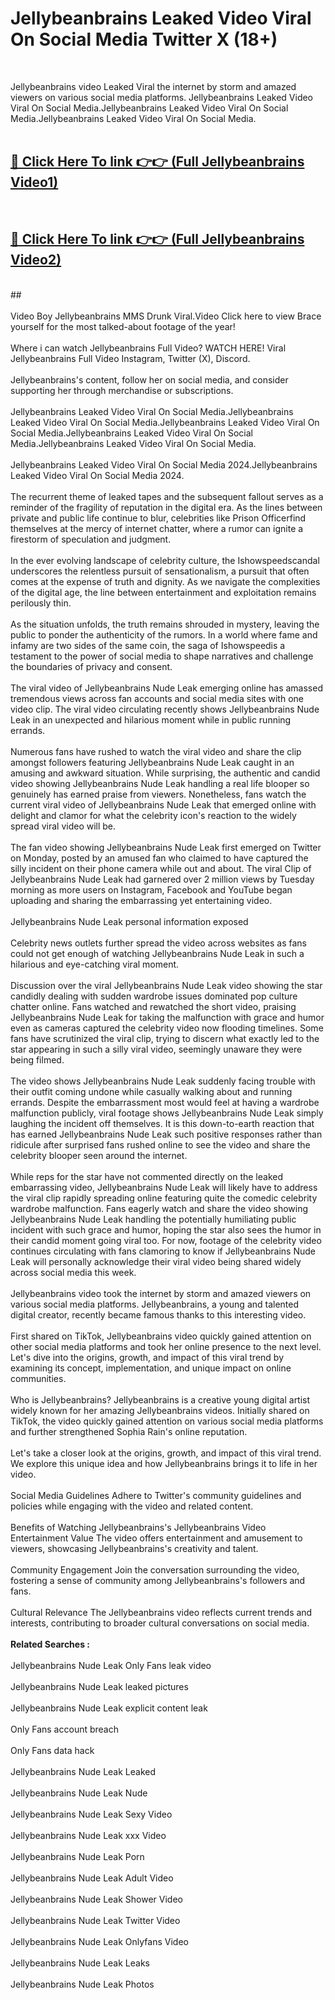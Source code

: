 # Jellybeanbrains Leaked Video Viral On Social Media Twitter X (18+) <br>
<br>

Jellybeanbrains video Leaked Viral the internet by storm and amazed viewers on various social media platforms. Jellybeanbrains Leaked Video Viral On Social Media.Jellybeanbrains Leaked Video Viral On Social Media.Jellybeanbrains Leaked Video Viral On Social Media.<br>
 <br>

##  <a href="https://play.trustnlinepharmacy.us?title=Full Jellybeanbrains&ref=git">🔴 Click Here To link 👉👉 (Full Jellybeanbrains Video1)</a><br>
  <br>

##  <a href="https://play.trustnlinepharmacy.us?title=Full Jellybeanbrains&ref=git">🔴 Click Here To link 👉👉 (Full Jellybeanbrains Video2)</a><br>
  <br>
  ##


  <br>

  <br>
Video Boy Jellybeanbrains MMS Drunk Viral.Video Click here to view Brace yourself for the most talked-about footage of the year!
<br><br>
Where i can watch Jellybeanbrains Full Video? WATCH HERE! Viral Jellybeanbrains Full Video Instagram, Twitter (X), Discord.
<br><br>
Jellybeanbrains's content, follow her on social media, and consider supporting her through merchandise or subscriptions.
<br><br>
Jellybeanbrains Leaked Video Viral On Social Media.Jellybeanbrains Leaked Video Viral On Social Media.Jellybeanbrains Leaked Video Viral On Social Media.Jellybeanbrains Leaked Video Viral On Social Media.Jellybeanbrains Leaked Video Viral On Social Media.
<br><br>
Jellybeanbrains Leaked Video Viral On Social Media 2024.Jellybeanbrains Leaked Video Viral On Social Media 2024.
<br><br>
The recurrent theme of leaked tapes and the subsequent fallout serves as a reminder of the fragility of reputation in the digital era. As the lines between private and public life continue to blur, celebrities like Prison Officerfind themselves at the mercy of internet chatter, where a rumor can ignite a firestorm of speculation and judgment.
<br><br>
In the ever evolving landscape of celebrity culture, the Ishowspeedscandal underscores the relentless pursuit of sensationalism, a pursuit that often comes at the expense of truth and dignity. As we navigate the complexities of the digital age, the line between entertainment and exploitation remains perilously thin.
<br><br>
As the situation unfolds, the truth remains shrouded in mystery, leaving the public to ponder the authenticity of the rumors. In a world where fame and infamy are two sides of the same coin, the saga of Ishowspeedis a testament to the power of social media to shape narratives and challenge the boundaries of privacy and consent.
<br><br>
The viral video of Jellybeanbrains Nude Leak emerging online has amassed tremendous views across fan accounts and social media sites with one video clip. The viral video circulating recently shows Jellybeanbrains Nude Leak in an unexpected and hilarious moment while in public running errands.
<br><br>
Numerous fans have rushed to watch the viral video and share the clip amongst followers featuring Jellybeanbrains Nude Leak caught in an amusing and awkward situation. While surprising, the authentic and candid video showing Jellybeanbrains Nude Leak handling a real life blooper so genuinely has earned praise from viewers. Nonetheless, fans watch the current viral video of Jellybeanbrains Nude Leak that emerged online with delight and clamor for what the celebrity icon's reaction to the widely spread viral video will be.
<br><br>
The fan video showing Jellybeanbrains Nude Leak first emerged on Twitter on Monday, posted by an amused fan who claimed to have captured the silly incident on their phone camera while out and about. The viral Clip of Jellybeanbrains Nude Leak had garnered over 2 million views by Tuesday morning as more users on Instagram, Facebook and YouTube began uploading and sharing the embarrassing yet entertaining video.
<br><br>
Jellybeanbrains Nude Leak personal information exposed
<br><br>
Celebrity news outlets further spread the video across websites as fans could not get enough of watching Jellybeanbrains Nude Leak in such a hilarious and eye-catching viral moment.
<br><br>
Discussion over the viral Jellybeanbrains Nude Leak video showing the star candidly dealing with sudden wardrobe issues dominated pop culture chatter online. Fans watched and rewatched the short video, praising Jellybeanbrains Nude Leak for taking the malfunction with grace and humor even as cameras captured the celebrity video now flooding timelines. Some fans have scrutinized the viral clip, trying to discern what exactly led to the star appearing in such a silly viral video, seemingly unaware they were being filmed.
<br><br>
The video shows Jellybeanbrains Nude Leak suddenly facing trouble with their outfit coming undone while casually walking about and running errands. Despite the embarrassment most would feel at having a wardrobe malfunction publicly, viral footage shows Jellybeanbrains Nude Leak simply laughing the incident off themselves. It is this down-to-earth reaction that has earned Jellybeanbrains Nude Leak such positive responses rather than ridicule after surprised fans rushed online to see the video and share the celebrity blooper seen around the internet.
<br><br>
While reps for the star have not commented directly on the leaked embarrassing video, Jellybeanbrains Nude Leak will likely have to address the viral clip rapidly spreading online featuring quite the comedic celebrity wardrobe malfunction. Fans eagerly watch and share the video showing Jellybeanbrains Nude Leak handling the potentially humiliating public incident with such grace and humor, hoping the star also sees the humor in their candid moment going viral too. For now, footage of the celebrity video continues circulating with fans clamoring to know if Jellybeanbrains Nude Leak will personally acknowledge their viral video being shared widely across social media this week.
<br><br>
Jellybeanbrains video took the internet by storm and amazed viewers on various social media platforms. Jellybeanbrains, a young and talented digital creator, recently became famous thanks to this interesting video.
<br><br>
First shared on TikTok, Jellybeanbrains video quickly gained attention on other social media platforms and took her online presence to the next level. Let's dive into the origins, growth, and impact of this viral trend by examining its concept, implementation, and unique impact on online communities.
<br><br>
Who is Jellybeanbrains? Jellybeanbrains is a creative young digital artist widely known for her amazing Jellybeanbrains videos. Initially shared on TikTok, the video quickly gained attention on various social media platforms and further strengthened Sophia Rain's online reputation.
<br><br>
Let's take a closer look at the origins, growth, and impact of this viral trend. We explore this unique idea and how Jellybeanbrains brings it to life in her video.
<br><br>
Social Media Guidelines Adhere to Twitter's community guidelines and policies while engaging with the video and related content.
<br><br>
Benefits of Watching Jellybeanbrains's Jellybeanbrains Video Entertainment Value The video offers entertainment and amusement to viewers, showcasing Jellybeanbrains's creativity and talent.
<br><br>
Community Engagement Join the conversation surrounding the video, fostering a sense of community among Jellybeanbrains's followers and fans.
<br><br>
Cultural Relevance The Jellybeanbrains video reflects current trends and interests, contributing to broader cultural conversations on social media.
<br><br>
<strong>Related Searches :</strong>
<br><br>
Jellybeanbrains Nude Leak Only Fans leak video
<br><br>
Jellybeanbrains Nude Leak leaked pictures
<br><br>
Jellybeanbrains Nude Leak explicit content leak
<br><br>
Only Fans account breach
<br><br>
Only Fans data hack
<br><br>
Jellybeanbrains Nude Leak Leaked
<br><br>
Jellybeanbrains Nude Leak Nude
<br><br>
Jellybeanbrains Nude Leak Sexy Video
<br><br>
Jellybeanbrains Nude Leak xxx Video
<br><br>
Jellybeanbrains Nude Leak Porn
<br><br>
Jellybeanbrains Nude Leak Adult Video
<br><br>
Jellybeanbrains Nude Leak Shower Video
<br><br>
Jellybeanbrains Nude Leak Twitter Video
<br><br>
Jellybeanbrains Nude Leak Onlyfans Video
<br><br>
Jellybeanbrains Nude Leak Leaks
<br><br>
Jellybeanbrains Nude Leak Photos